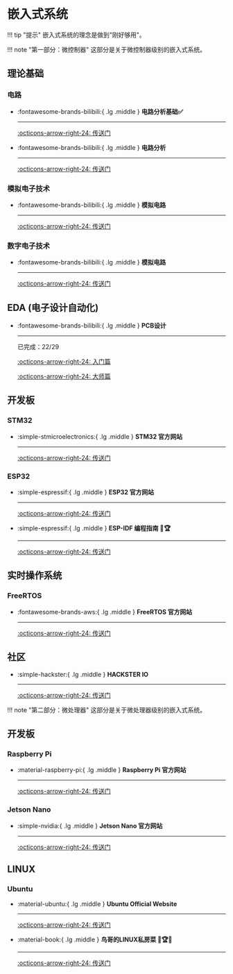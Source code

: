 # __嵌入式系统__

!!! tip "提示"
    嵌入式系统的理念是做到"刚好够用"。

!!! note "第一部分：微控制器"
    这部分是关于微控制器级别的嵌入式系统。

## __理论基础__

### 电路

<div class="grid cards" markdown>

-   :fontawesome-brands-bilibili:{ .lg .middle } __电路分析基础✅__

    ---

    [:octicons-arrow-right-24: <a href="https://www.bilibili.com/video/BV1dJ7VzZEXD?spm_id_from=333.788.recommend_more_video.0&vd_source=5a427660f0337fedc22d4803661d493f" target="_blank"> 传送门 </a>](#)

-   :fontawesome-brands-bilibili:{ .lg .middle } __电路分析__

    ---

    [:octicons-arrow-right-24: <a href="https://www.bilibili.com/video/BV1Tj411G7z2/?spm_id_from=333.337.search-card.all.click&vd_source=5a427660f0337fedc22d4803661d493f" target="_blank"> 传送门 </a>](#)


</div>

### 模拟电子技术

<div class="grid cards" markdown>

-   :fontawesome-brands-bilibili:{ .lg .middle } __模拟电路__

    ---

    [:octicons-arrow-right-24: <a href="https://www.bilibili.com/video/BV1SM4y1Q7Lr/?spm_id_from=333.1387.search.video_card.click&vd_source=5a427660f0337fedc22d4803661d493f" target="_blank"> 传送门 </a>](#)

</div>

### 数字电子技术

<div class="grid cards" markdown>

-   :fontawesome-brands-bilibili:{ .lg .middle } __模拟电路__

    ---

    [:octicons-arrow-right-24: <a href="https://www.bilibili.com/video/BV1dJ7VzZEXD/?spm_id_from=333.1387.search.video_card.click&vd_source=5a427660f0337fedc22d4803661d493f" target="_blank"> 传送门 </a>](#)

</div>


## __EDA (电子设计自动化)__

<div class="grid cards" markdown>

-   :fontawesome-brands-bilibili:{ .lg .middle } __PCB设计__

    ---

    已完成：22/29

    [:octicons-arrow-right-24: <a href="https://www.bilibili.com/video/BV1At421h7Ui?spm_id_from=333.788.videopod.episodes&vd_source=5a427660f0337fedc22d4803661d493f" target="_blank"> 入门篇 </a>](#)

    [:octicons-arrow-right-24: <a href="https://www.bilibili.com/video/BV1fFAfeZEBE/?spm_id_from=333.337.search-card.all.click&vd_source=5a427660f0337fedc22d4803661d493f" target="_blank"> 大师篇 </a>](#)


</div>

## __开发板__

### STM32

<div class="grid cards" markdown>

-   :simple-stmicroelectronics:{ .lg .middle } __STM32 官方网站__

    ---

    [:octicons-arrow-right-24: <a href="https://www.st.com/en/microcontrollers-microprocessors/stm32-32-bit-arm-cortex-mcus.html" target="_blank"> 传送门 </a>](#)

</div>

### ESP32

<div class="grid cards" markdown>

-   :simple-espressif:{ .lg .middle } __ESP32 官方网站__

    ---

    [:octicons-arrow-right-24: <a href="https://www.espressif.com/en/products/socs/esp32" target="_blank"> 传送门 </a>](#)

-   :simple-espressif:{ .lg .middle } __ESP-IDF 编程指南 🎯🏆__

    ---

    [:octicons-arrow-right-24: <a href="https://docs.espressif.com/projects/esp-idf/zh_CN/latest/esp32/index.html" target="_blank"> 传送门 </a>](#)

</div>

## __实时操作系统__

### FreeRTOS

<div class="grid cards" markdown>

-   :fontawesome-brands-aws:{ .lg .middle } __FreeRTOS 官方网站__

    ---

    [:octicons-arrow-right-24: <a href="https://www.freertos.org/" target="_blank"> 传送门 </a>](#)

</div>

## __社区__

<div class="grid cards" markdown>

-   :simple-hackster:{ .lg .middle } __HACKSTER IO__

    ---

    [:octicons-arrow-right-24: <a href="https://www.hackster.io/" target="_blank"> 传送门 </a>](#)

</div>

!!! note "第二部分：微处理器"
    这部分是关于微处理器级别的嵌入式系统。

## __开发板__

### Raspberry Pi

<div class="grid cards" markdown>

-   :material-raspberry-pi:{ .lg .middle } __Raspberry Pi 官方网站__

    ---

    [:octicons-arrow-right-24: <a href="https://www.raspberrypi.org/" target="_blank"> 传送门 </a>](#)

</div>

### Jetson Nano

<div class="grid cards" markdown>

-   :simple-nvidia:{ .lg .middle } __Jetson Nano 官方网站__

    ---

    [:octicons-arrow-right-24: <a href="https://developer.nvidia.com/embedded/jetson-nano-developer-kit" target="_blank"> 传送门 </a>](#)

</div>

## __LINUX__

### Ubuntu

<div class="grid cards" markdown>

-   :material-ubuntu:{ .lg .middle } __Ubuntu Official Website__

    ---

    [:octicons-arrow-right-24: <a href="https://ubuntu.com/" target="_blank"> 传送门 </a>](#)

-  :material-book:{ .lg .middle } __鸟哥的LINUX私房菜 🎯🏆✅__

    ---

    [:octicons-arrow-right-24: <a href="http://cn.linux.vbird.org/linux_basic/linux_basic.php" target="_blank"> 传送门 </a>](#)

</div>